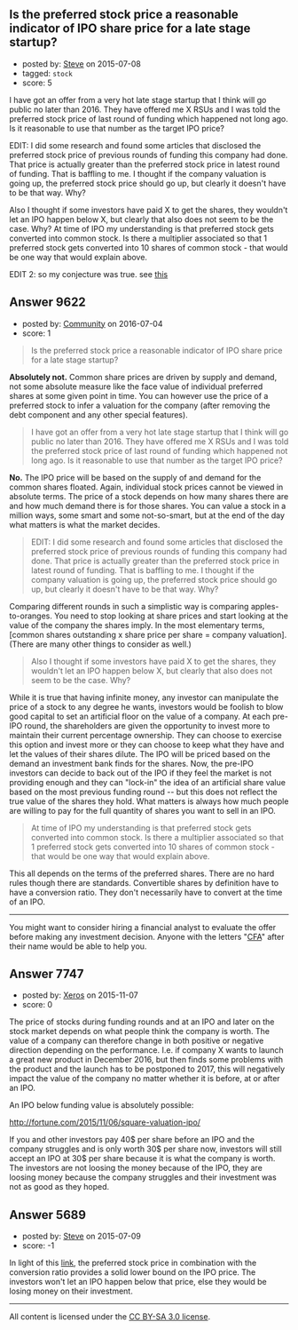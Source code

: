 ## Is the preferred stock price a reasonable indicator of IPO share price for a late stage startup?

- posted by: [Steve](https://stackexchange.com/users/6168451/steve) on 2015-07-08
- tagged: `stock`
- score: 5

I have got an offer from a very hot late stage startup that I think will go public no later than 2016. They have offered me X RSUs and I was told the preferred stock price of last round of funding which happened not long ago. Is it reasonable to use that number as the target IPO price?

EDIT: I did some research and found some articles that disclosed the preferred stock price of previous rounds of funding this company had done. That price is actually greater than the preferred stock price in latest round of funding. That is baffling to me. I thought if the company valuation is going up, the preferred stock price should go up, but clearly it doesn't have to be that way. Why?

Also I thought if some investors have paid X to get the shares, they wouldn't let an IPO happen below X, but clearly that also does not seem to be the case. Why? At time of IPO my understanding is that preferred stock gets converted into common stock. Is there a multiplier associated so that 1 preferred stock gets converted into 10 shares of common stock - that would be one way that would explain above.

EDIT 2: so my conjecture was true. see [this](http://www.investopedia.com/articles/stocks/05/052705.asp)


## Answer 9622

- posted by: [Community](https://stackexchange.com/users/-1/community) on 2016-07-04
- score: 1

<blockquote>
  <p>Is the preferred stock price a reasonable indicator of IPO share price for a late stage startup?</p>
</blockquote>

<p><strong>Absolutely not.</strong> Common share prices are driven by supply and demand, not some absolute measure like the face value of individual preferred shares at some given point in time. You can however use the price of a preferred stock to infer a valuation for the company (after removing the debt component and any other special features).</p>

<blockquote>
  <p>I have got an offer from a very hot late stage startup that I think will go public no later than 2016. They have offered me X RSUs and I was told the preferred stock price of last round of funding which happened not long ago. Is it reasonable to use that number as the target IPO price?</p>
</blockquote>

<p><strong>No.</strong> The IPO price will be based on the supply of and demand for the common shares floated. Again, individual stock prices cannot be viewed in absolute terms. The price of a stock depends on how many shares there are and how much demand there is for those shares. You can value a stock in a million ways, some smart and some not-so-smart, but at the end of the day what matters is what the market decides.</p>

<blockquote>
  <p>EDIT: I did some research and found some articles that disclosed the preferred stock price of previous rounds of funding this company had done. That price is actually greater than the preferred stock price in latest round of funding. That is baffling to me. I thought if the company valuation is going up, the preferred stock price should go up, but clearly it doesn't have to be that way. Why?</p>
</blockquote>

<p>Comparing different rounds in such a simplistic way is comparing apples-to-oranges. You need to stop looking at share prices and start looking at the value of the company the shares imply. In the most elementary terms, [common shares outstanding x share price per share = company valuation]. (There are many other things to consider as well.)</p>

<blockquote>
  <p>Also I thought if some investors have paid X to get the shares, they wouldn't let an IPO happen below X, but clearly that also does not seem to be the case. Why?</p>
</blockquote>

<p>While it is true that having infinite money, any investor can manipulate the price of a stock to any degree he wants, investors would be foolish to blow good capital to set an artificial floor on the value of a company. At each pre-IPO round, the shareholders are given the opportunity to invest more to maintain their current percentage ownership. They can choose to exercise this option and invest more or they can choose to keep what they have and let the values of their shares dilute. The IPO will be priced based on the demand an investment bank finds for the shares. Now, the pre-IPO investors can decide to back out of the IPO if they feel the market is not providing enough and they can "lock-in" the idea of an artificial share value based on the most previous funding round -- but this does not reflect the true value of the shares they hold. What matters is always how much people are willing to pay for the full quantity of shares you want to sell in an IPO.</p>

<blockquote>
  <p>At time of IPO my understanding is that preferred stock gets converted into common stock. Is there a multiplier associated so that 1 preferred stock gets converted into 10 shares of common stock - that would be one way that would explain above.</p>
</blockquote>

<p>This all depends on the terms of the preferred shares. There are no hard rules though there are standards. Convertible shares by definition have to have a conversion ratio. They don't necessarily have to convert at the time of an IPO.</p>

<hr>

<p>You might want to consider hiring a financial analyst to evaluate the offer before making any investment decision. Anyone with the letters "<a href="https://en.wikipedia.org/wiki/Chartered_Financial_Analyst" rel="nofollow">CFA</a>" after their name would be able to help you. </p>



## Answer 7747

- posted by: [Xeros](https://stackexchange.com/users/6984932/xeros) on 2015-11-07
- score: 0

The price of stocks during funding rounds and at an IPO and later on the stock market depends on what people think the company is worth. The value of a company can therefore change in both positive or negative direction depending on the performance. I.e. if company X wants to launch a great new product in December 2016, but then finds some problems with the product and the launch has to be postponed to 2017, this will negatively impact the value of the company no matter whether it is before, at or after an IPO.

An IPO below funding value is absolutely possible:

http://fortune.com/2015/11/06/square-valuation-ipo/

If you and other investors pay 40$ per share before an IPO and the company struggles and is only worth 30$ per share now, investors will still accept an IPO at 30$ per share because it is what the company is worth. The investors are not loosing the money because of the IPO, they are loosing money because the company struggles and their investment was not as good as they hoped.


## Answer 5689

- posted by: [Steve](https://stackexchange.com/users/6168451/steve) on 2015-07-09
- score: -1

In light of this [link](http://www.investopedia.com/articles/stocks/05/052705.asp), the preferred stock price in combination with the conversion ratio provides a solid lower bound on the IPO price. The investors won't let an IPO happen below that price, else they would be losing money on their investment.



---

All content is licensed under the [CC BY-SA 3.0 license](https://creativecommons.org/licenses/by-sa/3.0/).
